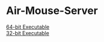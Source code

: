 # Air-Mouse-Server

[64-bit Executable](https://github.com/mahad-ahmed/Air-Mouse-Server/raw/master/x64/Release/Air%20Mouse%20Server.exe)
<br>[32-bit Executable](https://github.com/mahad-ahmed/Air-Mouse-Server/raw/master/Release/Air%20Mouse%20Server.exe)
